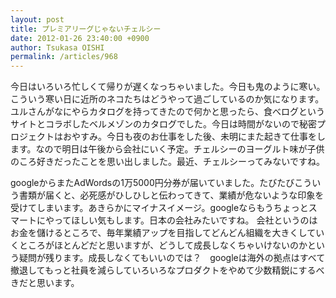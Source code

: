 ```yaml
---
layout: post
title: プレミアリーグじゃないチェルシー
date: 2012-01-26 23:40:00 +0900
author: Tsukasa OISHI
permalink: /articles/968
---
```


今日はいろいろ忙しくて帰りが遅くなっちゃいました。今日も鬼のように寒い。こういう寒い日に近所のネコたちはどうやって過ごしているのか気になります。ユルさんがなにやらカタログを持ってきたので何かと思ったら、食べログというサイトとコラボしたベルメゾンのカタログでした。今日は時間がないので秘密プロジェクトはおやすみ。今日も夜のお仕事をした後、未明にまた起きて仕事をします。なので明日は午後から会社にいく予定。チェルシーのヨーグルト味が子供のころ好きだったことを思い出しました。最近、チェルシーってみないですね。

googleからまたAdWordsの1万5000円分券が届いていました。たびたびこういう書類が届くと、必死感がひしひしと伝わってきて、業績が危ないような印象を受けてしまいます。あきらかにマイナスイメージ。googleならもうちょっとスマートにやってほしい気もします。日本の会社みたいですね。
会社というのはお金を儲けるところで、毎年業績アップを目指してどんどん組織を大きくしていくところがほとんどだと思いますが、どうして成長しなくちゃいけないのかという疑問が残ります。成長しなくてもいいのでは？　googleは海外の拠点はすべて撤退してもっと社員を減らしていろいろなプロダクトをやめて少数精鋭にするべきだと思います。

